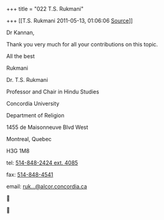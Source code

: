 +++
title = "022 T.S. Rukmani"

+++
[[T.S. Rukmani	2011-05-13, 01:06:06 [Source](https://groups.google.com/g/bvparishat/c/UPPDjxJj_TQ)]]



Dr Kannan,

Thank you very much for all your contributions on this topic.

All the best

Rukmani







Dr. T.S. Rukmani

Professor and Chair in Hindu Studies

Concordia University

Department of Religion

1455 de Maisonneuve Blvd West

Montreal, Quebec

H3G 1M8

tel: [514-848-2424 ext. 4085](tel:(514)%20848-2424)

fax: [514-848-4541](tel:(514)%20848-4541)

email: [ruk...@alcor.concordia.ca]()







